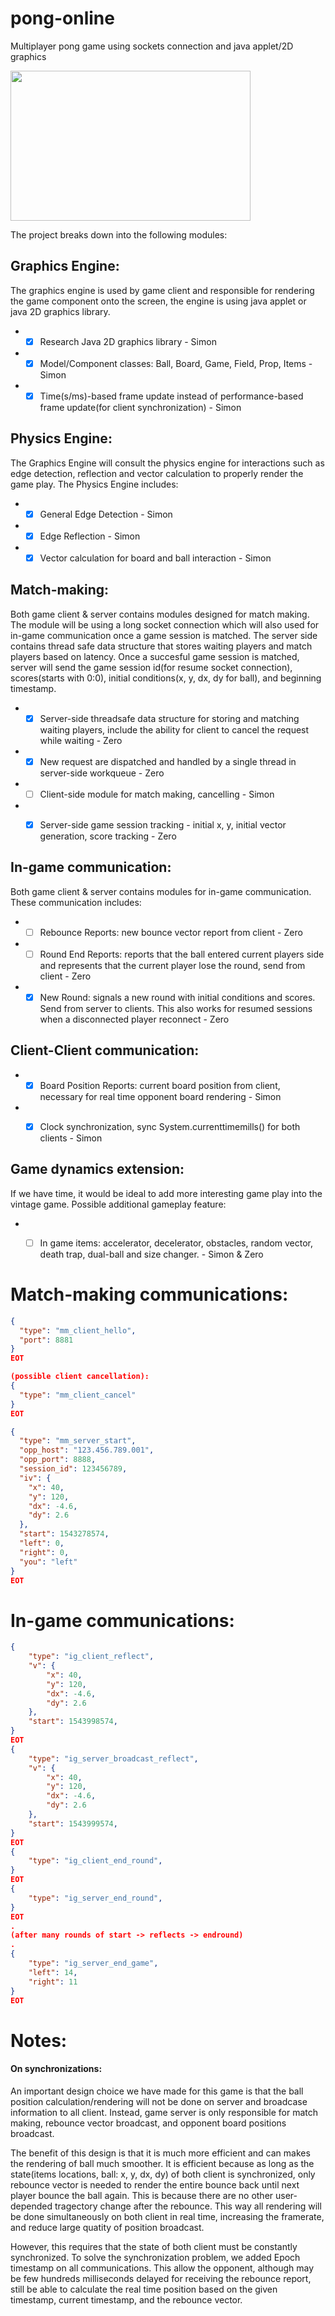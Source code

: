 # pong-online
Multiplayer pong game using sockets connection and java applet/2D graphics

<img src="https://teachingkidstocode.io/wp-content/uploads/2017/08/Pong-1920x1200-31.jpg" width="384" height="240" />


The project breaks down into the following modules:

## Graphics Engine:
The graphics engine is used by game client and responsible for rendering the game component onto the screen, the engine is using java applet or java 2D graphics library.
* - [x] Research Java 2D graphics library - Simon
* - [x] Model/Component classes: Ball, Board, Game, Field, Prop, Items - Simon
* - [x] Time(s/ms)-based frame update instead of performance-based frame update(for client synchronization) - Simon

## Physics Engine:
The Graphics Engine will consult the physics engine for interactions such as edge detection, reflection and vector calculation to properly render the game play. The Physics Engine includes:

* - [x] General Edge Detection - Simon
* - [x] Edge Reflection - Simon
* - [x] Vector calculation for board and ball interaction - Simon

## Match-making:
Both game client & server contains modules designed for match making. The module will be using a long socket connection which will also used for in-game communication once a game session is matched. The server side contains thread safe data structure that stores waiting players and match players based on latency. Once a succesful game session is matched, server will send the game session id(for resume socket connection), scores(starts with 0:0), initial conditions(x, y, dx, dy for ball), and beginning timestamp.

* - [x] Server-side threadsafe data structure for storing and matching waiting players, include the ability for client to cancel the request while waiting - Zero
* - [x] New request are dispatched and handled by a single thread in server-side workqueue - Zero
* - [ ] Client-side module for match making, cancelling - Simon
* - [x] Server-side game session tracking - initial x, y, initial vector generation, score tracking - Zero


## In-game communication:
Both game client & server contains modules for in-game communication. These communication includes:

* - [ ] Rebounce Reports: new bounce vector report from client - Zero
* - [ ] Round End Reports: reports that the ball entered current players side and represents that the current player lose the round, send from client - Zero
* - [x] New Round: signals a new round with initial conditions and scores. Send from server to clients. This also works for resumed sessions when a disconnected player reconnect - Zero

## Client-Client communication:

* - [x] Board Position Reports: current board position from client, necessary for real time opponent board rendering - Simon
* - [x] Clock synchronization, sync System.currenttimemills() for both clients - Simon




## Game dynamics extension:

If we have time, it would be ideal to add more interesting game play into the vintage game. Possible additional gameplay feature:

* - [ ] In game items: accelerator, decelerator, obstacles, random vector, death trap, dual-ball and size changer. - Simon & Zero


# Match-making communications:

```json
{
  "type": "mm_client_hello",
  "port": 8881
}
EOT

(possible client cancellation):
{
  "type": "mm_client_cancel"
}
EOT

{
  "type": "mm_server_start",
  "opp_host": "123.456.789.001",
  "opp_port": 8888,
  "session_id": 123456789,
  "iv": {
    "x": 40,
    "y": 120,
    "dx": -4.6,
    "dy": 2.6
  },
  "start": 1543278574,
  "left": 0,
  "right": 0,
  "you": "left"
}
EOT
```

# In-game communications:
```json
{
    "type": "ig_client_reflect",
    "v": {
        "x": 40,
        "y": 120,
        "dx": -4.6,
        "dy": 2.6
    },
    "start": 1543998574,
}
EOT
{
    "type": "ig_server_broadcast_reflect",
    "v": {
        "x": 40,
        "y": 120,
        "dx": -4.6,
        "dy": 2.6
    },
    "start": 1543999574,
}
EOT
{
    "type": "ig_client_end_round",
}
EOT
{
    "type": "ig_server_end_round",
}
EOT
.
(after many rounds of start -> reflects -> endround)
.
{
    "type": "ig_server_end_game",
    "left": 14,
    "right": 11
}
EOT
```

# Notes:
#### On synchronizations:
An important design choice we have made for this game is that the ball position calculation/rendering will not be done on server and broadcase information to all client. Instead, game server is only responsible for match making, rebounce vector broadcast, and opponent board positions broadcast.

The benefit of this design is that it is much more efficient and can makes the rendering of ball much smoother. It is efficient because as long as the state(items locations, ball: x, y, dx, dy) of both client is synchronized, only rebounce vector is needed to render the entire bounce back until next player bounce the ball again. This is because there are no other user-depended tragectory change after the rebounce. This way all rendering will be done simultaneously on both client in real time, increasing the framerate, and reduce large quatity of position broadcast.

However, this requires that the state of both client must be constantly synchronized. To solve the synchronization problem, we added Epoch timestamp on all communications. This allow the opponent, although may be few hundreds milliseconds delayed for receiving the rebounce report, still be able to calculate the real time position based on the given timestamp, current timestamp, and the rebounce vector.
